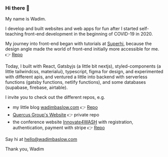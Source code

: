 ### Hi there 👋

My name is Wadim.

I develop and built websites and web apps for fun after I started self-teaching front-end development in the beginning of COVID-19 in 2020.

My journey into front-end began with tutorials at [Superhi](https://www.superhi.com/), because the design angle made the world of front-end initially more accessible for me. 👉 [Repo](https://github.com/wad-im/superhi)

Today, I built with React, Gatsbyjs (a little bit nextjs), styled-components (a little tailwindcss, materialui), typescript, figma for design, and experimented with different apis, and ventured a little into backend with serverless functions (gatsby functions, netlify functions), and some databases (supabase, firebase, airtable). 

I invite you to check out the different repos, e.g.

- my little blog [wadimbaslow.com](https://wadimbaslow.com/) 👉 [Repo](https://github.com/wad-im/wadim-on-the-internet)
- [Quercus Group's Website](https://quercus-group.com/) 👉 private repo
- the conference website [Innovate4WASH](https://innovate4wash.quercus-group.com/) with registration, authentication, payment with stripe 👉 [Repo](https://github.com/wad-im/innovate4wash)

Say hi at hello@wadimbaslow.com

Thank you,
Wadim

<!--
**wad-im/wad-im** is a ✨ _special_ ✨ repository because its `README.md` (this file) appears on your GitHub profile.

Here are some ideas to get you started:

- 🔭 I’m currently working on ...
- 🌱 I’m currently learning ...
- 👯 I’m looking to collaborate on ...
- 🤔 I’m looking for help with ...
- 💬 Ask me about ...
- 📫 How to reach me: ...
- 😄 Pronouns: ...
- ⚡ Fun fact: ...
-->
